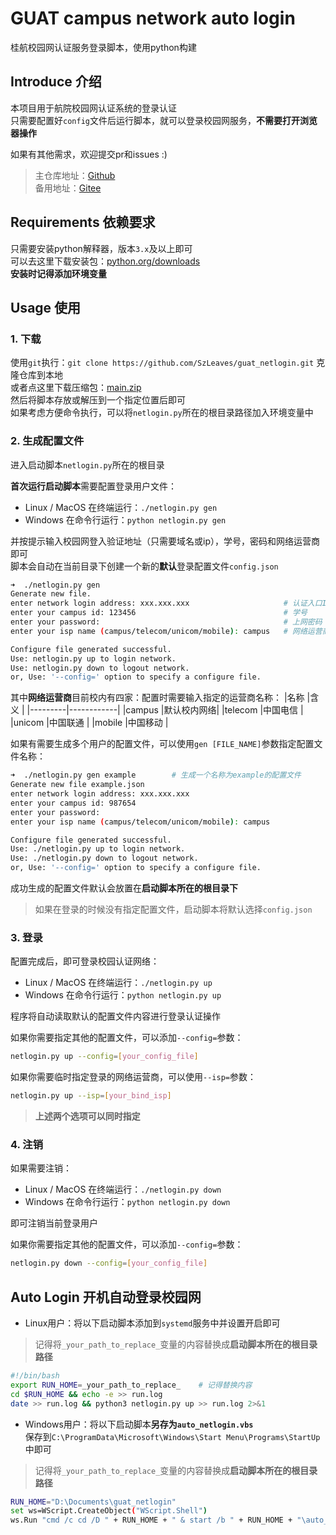 # GUAT campus network auto login
桂航校园网认证服务登录脚本，使用python构建

## Introduce 介绍
本项目用于航院校园网认证系统的登录认证  
只需要配置好`config`文件后运行脚本，就可以登录校园网服务，**不需要打开浏览器操作**  

如果有其他需求，欢迎提交pr和issues :)

> 主仓库地址：[Github](https://github.com/SzLeaves/guat_netlogin)  
> 备用地址：[Gitee](https://gitee.com/szleaves/guat_netlogin)  


## Requirements 依赖要求 
只需要安装python解释器，版本`3.x`及以上即可  
可以去这里下载安装包：[python.org/downloads](https://www.python.org/downloads/)  
**安装时记得添加环境变量**

## Usage 使用
### 1. 下载
使用`git`执行：`git clone https://github.com/SzLeaves/guat_netlogin.git`  克隆仓库到本地  
或者点这里下载压缩包：[main.zip](https://github.com/SzLeaves/guat_netlogin/archive/refs/heads/main.zip)  
然后将脚本存放或解压到一个指定位置后即可  
如果考虑方便命令执行，可以将`netlogin.py`所在的根目录路径加入环境变量中  

### 2. 生成配置文件
进入启动脚本`netlogin.py`所在的根目录  

**首次运行启动脚本**需要配置登录用户文件：
* Linux / MacOS 在终端运行：`./netlogin.py gen`  
* Windows 在命令行运行：`python netlogin.py gen`

并按提示输入校园网登入验证地址（只需要域名或ip），学号，密码和网络运营商即可  
脚本会自动在当前目录下创建一个新的**默认**登录配置文件`config.json`  
```bash
➜  ./netlogin.py gen
Generate new file.
enter network login address: xxx.xxx.xxx                     # 认证入口IP：10.1.2.3
enter your campus id: 123456                                 # 学号 
enter your password:                                         # 上网密码
enter your isp name (campus/telecom/unicom/mobile): campus   # 网络运营商

Configure file generated successful.
Use: netlogin.py up to login network.
Use: netlogin.py down to logout network.
or, Use: '--config=' option to specify a configure file.
```

其中**网络运营商**目前校内有四家：配置时需要输入指定的运营商名称：
|名称     |含义        |
|---------|------------|
|campus   |默认校内网络|
|telecom  |中国电信    |
|unicom   |中国联通    |
|mobile   |中国移动    |

如果有需要生成多个用户的配置文件，可以使用`gen [FILE_NAME]`参数指定配置文件名称：
```bash
➜  ./netlogin.py gen example        # 生成一个名称为example的配置文件
Generate new file example.json
enter network login address: xxx.xxx.xxx
enter your campus id: 987654
enter your password: 
enter your isp name (campus/telecom/unicom/mobile): campus

Configure file generated successful.
Use: ./netlogin.py up to login network.
Use: ./netlogin.py down to logout network.
or, Use: '--config=' option to specify a configure file.
```

成功生成的配置文件默认会放置在**启动脚本所在的根目录下**  

> 如果在登录的时候没有指定配置文件，启动脚本将默认选择`config.json`

### 3. 登录
配置完成后，即可登录校园认证网络：  
* Linux / MacOS 在终端运行：`./netlogin.py up`  
* Windows 在命令行运行：`python netlogin.py up`

程序将自动读取默认的配置文件内容进行登录认证操作  

如果你需要指定其他的配置文件，可以添加`--config=`参数：  
```bash
netlogin.py up --config=[your_config_file]
```

如果你需要临时指定登录的网络运营商，可以使用`--isp=`参数：
```bash
netlogin.py up --isp=[your_bind_isp]
```
> **上述两个选项可以同时指定**

### 4. 注销
如果需要注销：  
* Linux / MacOS 在终端运行：`./netlogin.py down`  
* Windows 在命令行运行：`python netlogin.py down`  

即可注销当前登录用户  

如果你需要指定其他的配置文件，可以添加`--config=`参数：  
```bash
netlogin.py down --config=[your_config_file]
```

## Auto Login 开机自动登录校园网  
* Linux用户：将以下启动脚本添加到`systemd`服务中并设置开启即可  
> 记得将`_your_path_to_replace_`变量的内容替换成**启动脚本所在的根目录路径**
```bash
#!/bin/bash
export RUN_HOME=_your_path_to_replace_    # 记得替换内容
cd $RUN_HOME && echo -e >> run.log
date >> run.log && python3 netlogin.py up >> run.log 2>&1
```


* Windows用户：将以下启动脚本**另存为`auto_netlogin.vbs`**   
  保存到`C:\ProgramData\Microsoft\Windows\Start Menu\Programs\StartUp`中即可    
> 记得将`_your_path_to_replace_`变量的内容替换成**启动脚本所在的根目录路径**
```bash
RUN_HOME="D:\Documents\guat_netlogin"
set ws=WScript.CreateObject("WScript.Shell")
ws.Run "cmd /c cd /D " + RUN_HOME + " & start /b " + RUN_HOME + "\auto_login.bat", 0
```
